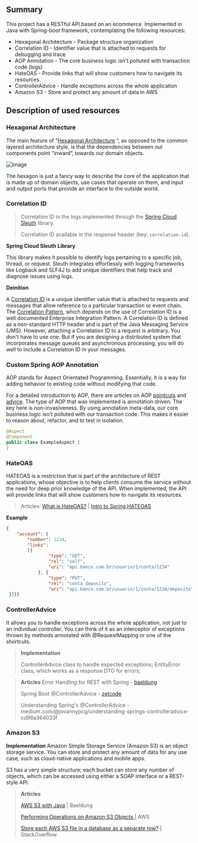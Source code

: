 ## Summary
This project has a RESTful API based on an ecommerce. Implemented in Java with Spring-boot framework, contemplating the following resources:
- Hexagonal Architecture - Package structure organization
- Correlation ID - Identifier value that is attached to requests for debugging and trace.
- AOP Annotation - The core business logic isn't polluted with transaction code (logs)
- HateOAS - Provide links that will show customers how to navigate its resources.
- ControllerAdvice - Handle exceptions across the whole application
- Amazon S3 - Store and protect any amount of data in AWS

## Description of used resources
### Hexagonal Architecture
The main feature of "[Hexagonal Architecture](https://reflectoring.io/spring-hexagonal/) ”, as opposed to the common layered architecture style, is that the dependencies between our components point “inward”, towards our domain objects.

![image](https://user-images.githubusercontent.com/68197280/172960572-b14700d3-c75d-4d06-b543-a4c65337442b.png)

The hexagon is just a fancy way to describe the core of the application that is made up of domain objects, use cases that operate on them, and input and output ports that provide an interface to the outside world.

### Correlation ID

> Correlation ID in the logs implemented through the [Spring Cloud Sleuth](https://www.baeldung.com/spring-cloud-sleuth-single-application) library.
>
> Correlation ID available in the response header (key: `correlation-id`).

**Spring Cloud Sleuth Library**

This library makes it possible to identify logs pertaining to a specific job, thread, or request. Sleuth integrates effortlessly with logging frameworks like Logback and SLF4J to add unique identifiers that help track and diagnose issues using logs.

**Deinition**

A [Correlation ID](https://www.rapid7.com/blog/post/2016/12/23/the-value-of-correlation-ids/#:~:text=A%20Correlation%20ID%2C%20also%20known,well%20documented%20Enterprise%20Integration%20Pattern.) is a unique identifier value that is attached to requests and messages that allow reference to a particular transaction or event chain. The [Correlation Pattern](https://www.informit.com/articles/article.aspx?p=1398616), which depends on the use of Correlation ID is a well documented Enterprise Integration Pattern. A Correlation ID is defined as a non-standard HTTP header and is part of the Java Messaging Service (JMS). However, attaching a Correlation ID to a request is arbitrary. You don't have to use one. But if you are designing a distributed system that incorporates message queues and asynchronous processing, you will do well to include a Correlation ID in your messages.

### Custom Spring AOP Annotation

AOP stands for Aspect Orientated Programming. Essentially, it is a way for adding behavior to existing code without modifying that code.

For a detailed introduction to AOP, there are articles on AOP [pointcuts](https://www.baeldung.com/spring-aop-pointcut-tutorial) and [advice](https://www.baeldung.com/spring-aop-advice-tutorial). 
The type of AOP that was implemented is annotation driven.
The key here is non-invasiveness. By using annotation meta-data, our core business logic isn't polluted with our transaction code. This makes it easier to reason about, refactor, and to test in isolation.

```java
@Aspect
@Component
public class ExampleAspect {
}
```

### HateOAS
HATEOAS is a restriction that is part of the architecture of REST applications, whose objective is to help clients consume the service without the need for deep prior knowledge of the API. When implemented, the API will provide links that will show customers how to navigate its resources.
> Articles: [What is HateOAS?](https://www.treinaweb.com.br/blog/o-que-e-hateoas) |  [Intro to Spring HATEOAS](https://www.baeldung.com/spring-hateoas-tutorial)

**Example**
```json
{
    "account": {
        "number": 1234,
        "links": 
        [{
                "type": "GET",
                "rel": "self",
                "uri": "api.banco.com.br/usuario/1/conta/1234"
            }, {
                "type": "PUT",
                "rel": "conta_deposito",
                "uri": "api.banco.com.br/usuario/1/conta/1234/deposito"
 }]}}
```

### ControllerAdvice

It allows you to handle exceptions across the whole application, not just to an individual controller. You can think of it as an interceptor of exceptions thrown by methods annotated with @RequestMapping or one of the shortcuts.

> **Implementation**
> 
> ControllerAdvice class to handle expected exceptions;
> EntityError class, which works as a response DTO for errors;

> **Articles**
> Error Handling for REST with Spring - [baeldung](https://www.baeldung.com/exception-handling-for-rest-with-spring)
> 
> Spring Boot @ControllerAdvice - [zetcode](https://zetcode.com/springboot/controlleradvice/)
> 
> Understanding Spring's @ControllerAdvice - medium.com/@jovannypcg/understanding-springs-controlleradvice-cd96a364033f

### Amazon S3

**Implementation**
Amazon Simple Storage Service (Amazon S3) is an object storage service. You can store and protect any amount of data for any use case, such as cloud-native applications and mobile apps.

S3 has a very simple structure; each bucket can store any number of objects, which can be accessed using either a SOAP interface or a REST-style API.

> **Articles**
> 
> [AWS S3 with Java](https://www.baeldung.com/aws-s3-java) | Baeldung
> 
> [Performing Operations on Amazon S3 Objects ](https://docs.aws.amazon.com/sdk-for-java/v1/developer-guide/examples-s3-objects.html#upload-object)| AWS
> 
> [Store each AWS S3 file in a database as a separate row?](https://stackoverflow.com/questions/13096313/store-each-aws-s3-file-in-a-database-as-a-separate-row) | StackOverflow
